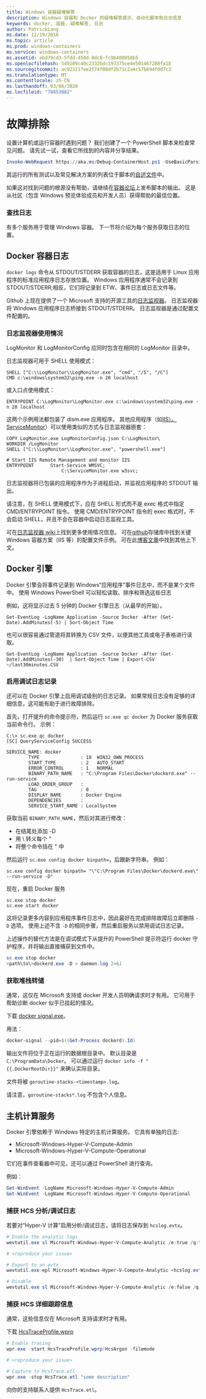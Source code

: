 ```yaml
---
title: Windows 容器疑难解答
description: Windows 容器和 Docker 的疑难解答提示、自动化脚本和日志信息
keywords: docker, 容器, 疑难解答, 日志
author: PatrickLang
ms.date: 12/19/2016
ms.topic: article
ms.prod: windows-containers
ms.service: windows-containers
ms.assetid: ebd79cd3-5fdd-458d-8dc8-fc96408958b5
ms.openlocfilehash: 549209c40c2332bdc197375ce4e501467280fa18
ms.sourcegitcommit: ac923217ee2f74f08df2b71c2a4c57b694f0d7c3
ms.translationtype: MT
ms.contentlocale: zh-CN
ms.lasthandoff: 03/06/2020
ms.locfileid: "78853882"
---
```

# <a name="troubleshooting"></a>故障排除

设置计算机或运行容器时遇到问题？ 我们创建了一个 PowerShell 脚本来检查常见问题。 请先试一试，查看它所找到的内容并分享结果。

```PowerShell
Invoke-WebRequest https://aka.ms/Debug-ContainerHost.ps1 -UseBasicParsing | Invoke-Expression
```
其运行的所有测试以及常见解决方案的列表位于脚本的[自述文件](https://github.com/Microsoft/Virtualization-Documentation/blob/live/windows-server-container-tools/Debug-ContainerHost/README.md)中。

如果这对找到问题的根源没有帮助，请继续在[容器论坛](https://social.msdn.microsoft.com/Forums/home?forum=windowscontainers)上发布脚本的输出。 这是从社区（包含 Windows 预览体验成员和开发人员）获得帮助的最佳位置。


### <a name="finding-logs"></a>查找日志
有多个服务用于管理 Windows 容器。 下一节将介绍为每个服务获取日志的位置。

## <a name="docker-container-logs"></a>Docker 容器日志 
`docker logs` 命令从 STDOUT/STDERR 获取容器的日志，这是适用于 Linux 应用程序的标准应用程序日志存放位置。 Windows 应用程序通常不会记录到 STDOUT/STDERR;相反，它们将记录到 ETW、事件日志或日志文件等。 

Github 上现在提供了一个 Microsoft 支持的开源工具的[日志监视器](https://github.com/microsoft/windows-container-tools/tree/master/LogMonitor)。 日志监视器将 Windows 应用程序日志桥接到 STDOUT/STDERR。 日志监视器是通过配置文件配置的。 

### <a name="log-monitor-usage"></a>日志监视器使用情况

LogMonitor 和 LogMonitorConfig 应同时包含在相同的 LogMonitor 目录中。 

日志监视器可用于 SHELL 使用模式：

```
SHELL ["C:\\LogMonitor\\LogMonitor.exe", "cmd", "/S", "/C"]
CMD c:\windows\system32\ping.exe -n 20 localhost
```

或入口点使用模式：

```
ENTRYPOINT C:\LogMonitor\LogMonitor.exe c:\windows\system32\ping.exe -n 20 localhost
```

这两个示例用法都包装了 dism.exe 应用程序。 其他应用程序（如[IIS）。ServiceMonitor]( https://github.com/microsoft/IIS.ServiceMonitor)）可以使用类似的方式与日志监视器嵌套：

```
COPY LogMonitor.exe LogMonitorConfig.json C:\LogMonitor\
WORKDIR /LogMonitor
SHELL ["C:\\LogMonitor\\LogMonitor.exe", "powershell.exe"]
 
# Start IIS Remote Management and monitor IIS
ENTRYPOINT      Start-Service WMSVC; `
                    C:\ServiceMonitor.exe w3svc;
```


日志监视器将已包装的应用程序作为子进程启动，并监视应用程序的 STDOUT 输出。

请注意，在 SHELL 使用模式下，应在 SHELL 形式而不是 exec 格式中指定 CMD/ENTRYPOINT 指令。 使用 CMD/ENTRYPOINT 指令的 exec 格式时，不会启动 SHELL，并且不会在容器中启动日志监视工具。

可在[日志监视器 wiki](https://github.com/microsoft/windows-container-tools/wiki)上找到更多使用情况信息。 可在[github](https://github.com/microsoft/windows-container-tools/tree/master/LogMonitor/src/LogMonitor/sample-config-files)存储库中找到关键 Windows 容器方案（IIS 等）的配置文件示例。 可在此[博客文章](https://techcommunity.microsoft.com/t5/Containers/Windows-Containers-Log-Monitor-Opensource-Release/ba-p/973947)中找到其他上下文。

## <a name="docker-engine"></a>Docker 引擎
Docker 引擎会将事件记录到 Windows“应用程序”事件日志中，而不是某个文件中。 使用 Windows PowerShell 可以轻松读取、排序和筛选这些日志

例如，这将显示过去 5 分钟的 Docker 引擎日志（从最早的开始）。

```
Get-EventLog -LogName Application -Source Docker -After (Get-Date).AddMinutes(-5) | Sort-Object Time 
```

也可以很容易通过管道将其转换为 CSV 文件，以便其他工具或电子表格进行读取。

```
Get-EventLog -LogName Application -Source Docker -After (Get-Date).AddMinutes(-30)  | Sort-Object Time | Export-CSV ~/last30minutes.CSV
```

### <a name="enabling-debug-logging"></a>启用调试日志记录
还可以在 Docker 引擎上启用调试级别的日志记录。 如果常规日志没有足够的详细信息，这可能有助于进行故障排除。

首先，打开提升的命令提示符，然后运行 `sc.exe qc docker` 为 Docker 服务获取当前命令行。
示例：
```
C:\> sc.exe qc docker
[SC] QueryServiceConfig SUCCESS

SERVICE_NAME: docker
        TYPE               : 10  WIN32_OWN_PROCESS
        START_TYPE         : 2   AUTO_START
        ERROR_CONTROL      : 1   NORMAL
        BINARY_PATH_NAME   : "C:\Program Files\Docker\dockerd.exe" --run-service
        LOAD_ORDER_GROUP   :
        TAG                : 0
        DISPLAY_NAME       : Docker Engine
        DEPENDENCIES       :
        SERVICE_START_NAME : LocalSystem
```

获取当前 `BINARY_PATH_NAME`，然后对其进行修改：
- 在结尾处添加 -D
- 用 \ 转义每个 "
- 将整个命令括在 " 中

然后运行 `sc.exe config docker binpath=`，后跟新字符串。 例如： 
```
sc.exe config docker binpath= "\"C:\Program Files\Docker\dockerd.exe\" --run-service -D"
```


现在，重启 Docker 服务
```
sc.exe stop docker
sc.exe start docker
```

这将记录更多内容到应用程序事件日志中，因此最好在完成排除故障后立即删除 `-D` 选项。 使用上述不含 `-D` 的相同步骤，然后重启服务以禁用调试日志记录。

上述操作的替代方法是在调试模式下从提升的 PowerShell 提示符运行 docker 守护程序，并将输出直接捕获到文件中。
```PowerShell
sc.exe stop docker
<path\to\>dockerd.exe -D > daemon.log 2>&1
```

### <a name="obtaining-stack-dump"></a>获取堆栈转储

通常，这仅在 Microsoft 支持或 docker 开发人员明确请求时才有用。 它可用于帮助诊断 docker 似乎已挂起的情况。 

下载 [docker signal.exe](https://github.com/moby/docker-signal)。

用法：
```PowerShell
docker-signal --pid=$((Get-Process dockerd).Id)
```

输出文件将位于正在运行的数据根目录中。 默认目录是 `C:\ProgramData\Docker`。 可以通过运行 `docker info -f "{{.DockerRootDir}}"` 来确认实际目录。

文件将被 `goroutine-stacks-<timestamp>.log`。

请注意，`goroutine-stacks*.log` 不包含个人信息。


## <a name="host-compute-service"></a>主机计算服务
Docker 引擎依赖于 Windows 特定的主机计算服务。 它具有单独的日志: 
- Microsoft-Windows-Hyper-V-Compute-Admin
- Microsoft-Windows-Hyper-V-Compute-Operational

它们在事件查看器中可见，还可以通过 PowerShell 进行查询。

例如：
```PowerShell
Get-WinEvent -LogName Microsoft-Windows-Hyper-V-Compute-Admin
Get-WinEvent -LogName Microsoft-Windows-Hyper-V-Compute-Operational 
```

### <a name="capturing-hcs-analyticdebug-logs"></a>捕获 HCS 分析/调试日志

若要对“Hyper-V 计算”启用分析/调试日志，请将日志保存到 `hcslog.evtx`。

```PowerShell
# Enable the analytic logs
wevtutil.exe sl Microsoft-Windows-Hyper-V-Compute-Analytic /e:true /q:true

# <reproduce your issue>

# Export to an evtx
wevtutil.exe epl Microsoft-Windows-Hyper-V-Compute-Analytic <hcslog.evtx>

# Disable
wevtutil.exe sl Microsoft-Windows-Hyper-V-Compute-Analytic /e:false /q:true
```

### <a name="capturing-hcs-verbose-tracing"></a>捕获 HCS 详细跟踪信息

通常，这些信息仅在 Microsoft 支持请求时才有用。 

下载 [HcsTraceProfile.wprp](https://gist.github.com/jhowardmsft/71b37956df0b4248087c3849b97d8a71)

```PowerShell
# Enable tracing
wpr.exe -start HcsTraceProfile.wprp!HcsArgon -filemode

# <reproduce your issue>

# Capture to HcsTrace.etl
wpr.exe -stop HcsTrace.etl "some description"
```

向你的支持联系人提供 `HcsTrace.etl`。

